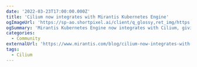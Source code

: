 ```yaml
---
date: '2022-03-23T17:00:00.000Z'
title: 'Cilium now integrates with Mirantis Kubernetes Engine'
ogImageUrl: 'https://sp-ao.shortpixel.ai/client/q_glossy,ret_img/https://www.mirantis.com/wp-content/uploads/2022/03/mirantis-cilium-blog-image-768x432.png'
ogSummary: 'Mirantis Kubernetes Engine now integrates with Cilium, giving users a powerful new option when choosing a CNI'
categories:
  - Community
externalUrl: 'https://www.mirantis.com/blog/cilium-now-integrates-with-mirantis-kubernetes-engine/'
tags:
  - Cilium
---
```

